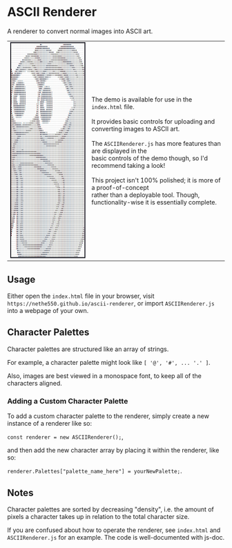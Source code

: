 # ASCII Renderer
A renderer to convert normal images into ASCII art.

<table>
  <tr>
    <td>
      <img src="./example.png" width="400" height="500" />
    </td>
    <td>
      <p>
        The demo is available for use in the <code>index.html</code> file. 
        <br/>
        <br/>
        It provides basic controls for uploading and converting images to ASCII art.
        <br/>
        <br/>
        The <code>ASCIIRenderer.js</code> has more features than are displayed in the
        <br/>
        basic controls of the demo though, so I'd recommend taking a look!
        <br/>
        <br/>
        This project isn't 100% polished; it is more of a proof-of-concept 
        <br/>
        rather than a deployable tool. 
        Though, functionality-wise it is essentially complete.
      </p>
    </td>
  </tr>
</table>

<p float="left">
  
  
</p>

## Usage
Either open the `index.html` file in your browser, visit `https://nethe550.github.io/ascii-renderer`, or import `ASCIIRenderer.js` into a webpage of your own.

## Character Palettes
Character palettes are structured like an array of strings.

For example, a character palette might look like `[ '@', '#', ... '.' ]`.

Also, images are best viewed in a monospace font, to keep all of the characters aligned.

### Adding a Custom Character Palette
To add a custom character palette to the renderer, simply create a new instance of a renderer like so: 

`const renderer = new ASCIIRenderer();`, 

and then add the new character array by placing it within the renderer, like so: 

`renderer.Palettes["palette_name_here"] = yourNewPalette;`.

## Notes
Character palettes are sorted by decreasing "density", i.e. the amount of pixels a character takes up in relation to the total character size.

If you are confused about how to operate the renderer, see `index.html` and `ASCIIRenderer.js` for an example. The code is well-documented with js-doc.
